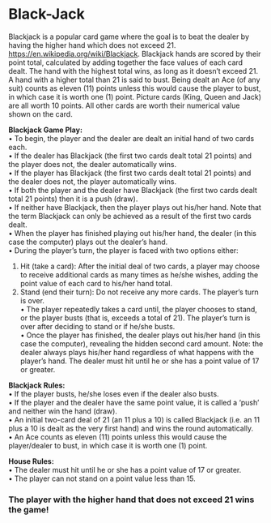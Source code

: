 # Black-Jack
Blackjack is a popular card game where the goal is to beat the dealer by having the higher hand which does not exceed 21. https://en.wikipedia.org/wiki/Blackjack. Blackjack hands are scored by their point total, calculated by adding together the face values of each card dealt. The hand with the highest total wins, as long as it doesn’t exceed 21. A hand with a higher total than 21 is said to bust. Being dealt an Ace (of any suit) counts as eleven (11) points unless this would cause the player to bust, in which case it is worth one (1) point. Picture cards (King, Queen and Jack) are all worth 10 points. All other cards are worth their numerical value shown on the card.

<b>Blackjack Game Play:</b>
<br>• To begin, the player and the dealer are dealt an initial hand of two cards each.
<br>• If the dealer has Blackjack (the first two cards dealt total 21 points) and the player does not, the dealer
automatically wins.
<br>• If the player has Blackjack (the first two cards dealt total 21 points) and the dealer does not, the player
automatically wins.
<br>• If both the player and the dealer have Blackjack (the first two cards dealt total 21 points) then it is a push
(draw).
<br>• If neither have Blackjack, then the player plays out his/her hand. Note that the term Blackjack can only be
achieved as a result of the first two cards dealt.
<br>• When the player has finished playing out his/her hand, the dealer (in this case the computer) plays out the
dealer’s hand.
<br>• During the player’s turn, the player is faced with two options either:
1. Hit (take a card):
After the initial deal of two cards, a player may choose to receive additional cards as many times as
he/she wishes, adding the point value of each card to his/her hand total.
2. Stand (end their turn):
Do not receive any more cards. The player’s turn is over.
<br>• The player repeatedly takes a card until, the player chooses to stand, or the player busts (that is, exceeds a
total of 21). The player’s turn is over after deciding to stand or if he/she busts.
<br>• Once the player has finished, the dealer plays out his/her hand (in this case the computer), revealing the
hidden second card amount. Note: the dealer always plays his/her hand regardless of what happens with
the player’s hand. The dealer must hit until he or she has a point value of 17 or greater.

<b>Blackjack Rules:</b>
<br>• If the player busts, he/she loses even if the dealer also busts.
<br>• If the player and the dealer have the same point value, it is called a ‘push’ and neither win the hand (draw).
<br>• An initial two-card deal of 21 (an 11 plus a 10) is called Blackjack (i.e. an 11 plus a 10 is dealt as the very first
hand) and wins the round automatically.
<br>• An Ace counts as eleven (11) points unless this would cause the player/dealer to bust, in which case it is
worth one (1) point.

<b>House Rules:</b>
<br>• The dealer must hit until he or she has a point value of 17 or greater.
<br>• The player can not stand on a point value less than 15.

<h3>The player with the higher hand that does not exceed 21 wins the game!<h3>
